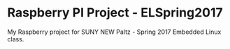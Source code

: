 # Raspberry PI Project - ELSpring2017
My Raspberry project for SUNY NEW Paltz - Spring 2017 Embedded Linux class.
